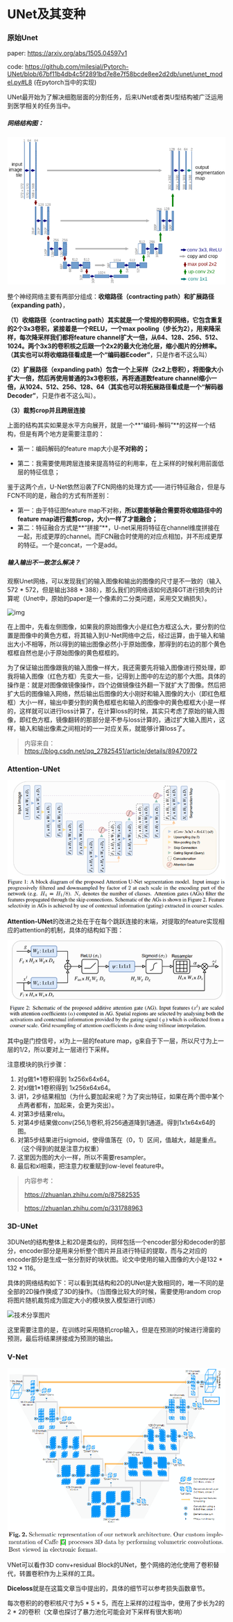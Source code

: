 # UNet及其变种

### 原始Unet

paper: https://arxiv.org/abs/1505.04597v1

code: https://github.com/milesial/Pytorch-UNet/blob/67bf11b4db4c5f2891bd7e8e7f58bcde8ee2d2db/unet/unet_model.py#L8 (在pytorch当中的实现)



UNet最开始为了解决细胞层面的分割任务，后来UNet或者类U型结构被广泛运用到医学相关的任务当中。

##### 网络结构图：

![UNet.png](../imgs/UNet.png)

整个神经网络主要有两部分组成：**收缩路径（contracting path）**和**扩展路径（expanding path）**，

**（1）收缩路径（contracting path）**其实就是一个常规的卷积网络，它包含重复的2个3x3卷积，紧接着是一个RELU，一个max pooling（步长为2），用来降采样，每次降采样我们都将feature channel扩大一倍，从64、128、256、512、1024。两个3x3的卷积核之后跟一个2x2的最大化池化层，缩小图片的分辨率。（其实也可以将收缩路径看成是一个**“编码器Ecoder”**，只是作者不这么叫）

**（2）扩展路径（expanding path）**包含一个上采样（2x2上卷积），将图像大小扩大一倍，然后再使用普通的3x3卷积核，再将通道数feature channel缩小一倍，从1024、512、256、128、64（其实也可以将拓展路径看成是一个**“解码器Decoder”**，只是作者不这么叫）。

**（3）裁剪crop并且跨层连接**

上面的结构其实如果是水平方向展开，就是一个**“编码-解码”**的这样一个结构，但是有两个地方是需要注意的：

- 第一：编码解码的feature map大小是**不对称的；**

- 第二：我需要使用跨层连接来提高特征的利用率，在上采样的时候利用前面低层的特征信息；

鉴于这两个点，U-Net依然沿袭了FCN网络的处理方式——进行特征融合，但是与FCN不同的是，融合的方式有所差别：
- 第一：由于特征图feature map不对称，**所以要能够融合需要将收缩路径中的feature map进行裁剪crop，大小一样了才能融合；**
- 第二：特征融合方式是**“拼接“**，U-net采用将特征在channel维度拼接在一起，形成更厚的channel。而FCN融合时使用的对应点相加，并不形成更厚的特征。一个是concat，一个是add。



##### 输入输出不一致怎么解决？

观察Unet网络，可以发现我们的输入图像和输出的图像的尺寸是不一致的（输入572 * 572，但是输出388 *  388），那么我们的网络该如何选择GT进行损失的计算呢（Unet中，原始的paper是一个像素的二分类问题，采用交叉熵损失）。

![img](https://img-blog.csdnimg.cn/20190423175747474.png?x-oss-process=image/watermark,type_ZmFuZ3poZW5naGVpdGk,shadow_10,text_aHR0cHM6Ly9ibG9nLmNzZG4ubmV0L3FxXzI3ODI1NDUx,size_16,color_FFFFFF,t_70)

在上图中，先看左侧图像，如果我的原始图像大小是红色方框这么大，要分割的位置是图像中的黄色方框，将其输入到U-Net网络中之后，经过运算，由于输入和输出大小不相等，所以得到的输出图像必然小于原始图像，那得到的右边的那个黄色框框自然也是小于原始图像的黄色框框的。

为了保证输出图像跟我的输入图像一样大，我还需要先将输入图像进行预处理，即我将输入图像（红色方框）先变大一些，记得到上图中的左边的那个大图。具体的操作是：就是对图像做镜像操作，四个边做镜像往外翻一下就扩大了图像。然后把扩大后的图像输入网络，然后输出后图像的大小刚好和输入图像的大小（即红色框框）大小一样，输出中要分割的黄色框框也和输入的图像中的黄色框框大小是一样的，这样就可以进行loss计算了，在计算loss的时候，其实只考虑了原始的输入图像，即红色方框，镜像翻转的那部分是不参与loss计算的，通过扩大输入图片，这样，输入和输出像素之间相对的一一对应关系，就能够计算loss了。

> 内容来自：https://blog.csdn.net/qq_27825451/article/details/89470972

### Attention-UNet

![image-20220716150152411](../imgs/attUNet.png)

**Attention-UNet**的改进之处在于在每个跳跃连接的末端，对提取的feature实现相应的attention的机制，具体的结构如下图：

![image-20220716150333676](../imgs/AG.png)

其中g是门控信号，xl为上一层的feature map，g来自于下一层，所以尺寸为上一层的1/2，所以要对上一层进行下采样。

注意模块的执行步骤：

1. 对g做1*1卷积得到 1x256x64x64。
2. 对xl做1*1卷积得到 1x256x64x64。
3. 讲1，2步结果相加（为什么要加起来呢？为了突出特征，如果在两个图中某个点两者都有，加起来，会更为突出）。
4. 对第3步结果relu。
5. 对第4步结果做conv(256,1)卷积,将256通道降到1通道。得到1x1x64x64的图。
6. 对第5步结果进行sigmoid，使得值落在（0，1）区间，值越大，越是重点。（这个得到的就是注意力权重）
7. 这里因为图的大小一样，所以不需要resampler。
8. 最后和xl相乘，把注意力权重赋到low-level feature中。

>  内容参考：
>
> https://zhuanlan.zhihu.com/p/87582535 
>
> https://zhuanlan.zhihu.com/p/331788963

### 3D-UNet

3DUNet的结构整体上和2D是类似的，同样包括一个encoder部分和decoder的部分，encoder部分是用来分析整个图片并且进行特征的提取，而与之对应的encoder部分是生成一张分割好的块状图。论文中使用的输入图像的大小是132 * 132 * 116。

具体的网络结构如下：可以看到其结构和2D的UNet是大致相同的，唯一不同的是全部的2D操作换成了3D的操作。（当图像比较大的时候，需要使用random crop将图片随机裁剪成为固定大小的模块放入模型进行训练）

![技术分享图片](http://image.mamicode.com/info/201808/20180804183240119037.png)

这里需要注意的是，在训练时采用随机crop输入，但是在预测的时候进行滑窗的预测，最后将结果拼接成为预测的输出。

### V-Net

![image-20220721135232873](../imgs/vnet.png)

VNet可以看作3D conv+residual Block的UNet，整个网络的池化使用了卷积替代，转置卷积作为上采样的工具。

**Diceloss**就是在这篇文章当中提出的，具体的细节可以参考损失函数章节。

每次卷积的的卷积核尺寸为5 * 5 * 5，而在上采样的过程当中，使用了步长为2的2 * 2的卷积（文章也探讨了暴力池化可能会对下采样有很大影响）

